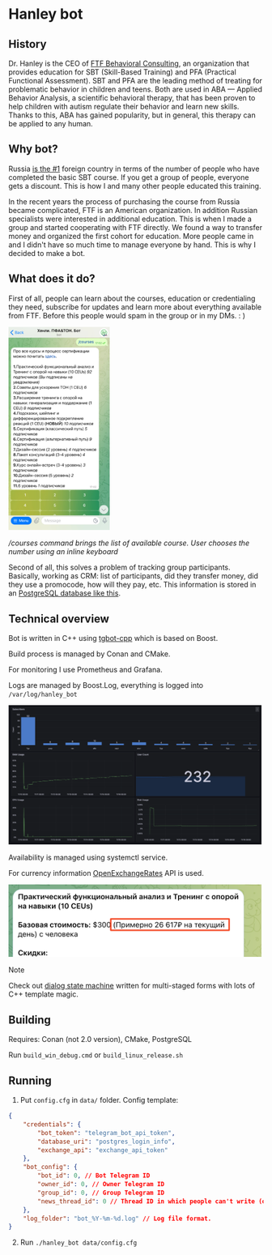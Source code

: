 # Hanley bot

## History

Dr. Hanley is the CEO of [FTF Behavioral Consulting](https://ftfbc.com/), an organization that provides education for SBT (Skill-Based Training) and PFA (Practical Functional Assessment). SBT and PFA are the leading method of treating for problematic behavior in children and teens. Both are used in ABA — Applied Behavior Analysis, a scientific behavioral therapy, that has been proven to help children with autism regulate their behavior and learn new skills. Thanks to this, ABA has gained popularity, but in general, this therapy can be applied to any human.

## Why bot?

Russia [is the #1](https://t.me/pfa_sbt_rus/405) foreign country in terms of the number of people who have completed the basic SBT course. If you get a group of people, everyone gets a discount. This is how I and many other people educated this training.

In the recent years the process of purchasing the course from Russia became complicated, FTF is an American organization. In addition Russian specialists were interested in additional education. This is when I made a group and started cooperating with FTF directly. We found a way to transfer money and organized the first cohort for education. More people came in and I didn't have so much time to manage everyone by hand. This is why I decided to make a bot.

## What does it do?

First of all, people can learn about the courses, education or credentialing they need, subscribe for updates and learn more about everything available from FTF.
Before this people would spam in the group or in my DMs. : )

<img src="bot_demo_courses.jpeg" alt="/courses command demo" width="200"/>
<p>
<em>/courses command brings the list of available course. User chooses the number using an inline keyboard</em>
</p>

Second of all, this solves a problem of tracking group participants. Basically, working as CRM: list of participants, did they transfer money, did they use a promocode, how will they pay, etc. This information is stored in an [PostgreSQL database like this](schemas.sql).

## Technical overview

Bot is written in C++ using [tgbot-cpp](https://github.com/reo7sp/tgbot-cpp) which is based on Boost.

Build process is managed by Conan and CMake.

For monitoring I use Prometheus and Grafana.

Logs are managed by Boost.Log, everything is logged into `/var/log/hanley_bot`

<img src="grafana_demo.png" alt="Grafana monitor demo" width="500"/>

Availability is managed using systemctl service.

For currency information [OpenExchangeRates](https://openexchangerates.org) API is used.

<img src="exchange_api_demo.png" alt="Grafana monitor demo" width="500"/>

> [!NOTE] 
> Check out [dialog state machine](src/state_machine_base.h) written for multi-staged forms with lots of C++ template magic.

## Building

Requires: Conan (not 2.0 version), CMake, PostgreSQL

Run `build_win_debug.cmd` or `build_linux_release.sh`

## Running

1. Put `config.cfg` in `data/` folder. Config template:

```json
{
	"credentials": {
		"bot_token": "telegram_bot_api_token",
		"database_uri": "postgres_login_info",
		"exchange_api": "exchange_api_token"
	},
	"bot_config": {
		"bot_id": 0, // Bot Telegram ID
		"owner_id": 0, // Owner Telegram ID
		"group_id": 0, // Group Telegram ID
		"news_thread_id": 0 // Thread ID in which people can't write (obsolete because Telegram added "Close topic" feature)
	},
	"log_folder": "bot_%Y-%m-%d.log" // Log file format.
}
```

2. Run `./hanley_bot data/config.cfg`